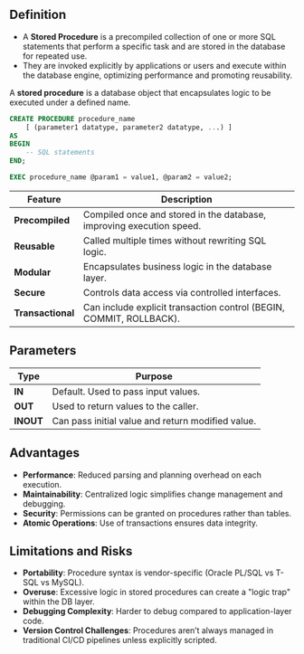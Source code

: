 ## **Definition**

- A **Stored Procedure** is a precompiled collection of one or more SQL statements that perform a specific task and are stored in the database for repeated use.
- They are invoked explicitly by applications or users and execute within the database engine, optimizing performance and promoting reusability.

A **stored procedure** is a database object that encapsulates logic to be executed under a defined name.

```sql
CREATE PROCEDURE procedure_name
    [ (parameter1 datatype, parameter2 datatype, ...) ]
AS
BEGIN
    -- SQL statements
END;

EXEC procedure_name @param1 = value1, @param2 = value2;
````

|Feature|Description|
|---|---|
|**Precompiled**|Compiled once and stored in the database, improving execution speed.|
|**Reusable**|Called multiple times without rewriting SQL logic.|
|**Modular**|Encapsulates business logic in the database layer.|
|**Secure**|Controls data access via controlled interfaces.|
|**Transactional**|Can include explicit transaction control (BEGIN, COMMIT, ROLLBACK).|

## **Parameters**

|Type|Purpose|
|---|---|
|**IN**|Default. Used to pass input values.|
|**OUT**|Used to return values to the caller.|
|**INOUT**|Can pass initial value and return modified value.|

## **Advantages**

- **Performance**: Reduced parsing and planning overhead on each execution.
- **Maintainability**: Centralized logic simplifies change management and debugging.
- **Security**: Permissions can be granted on procedures rather than tables.
- **Atomic Operations**: Use of transactions ensures data integrity.
    
## **Limitations and Risks**

- **Portability**: Procedure syntax is vendor-specific (Oracle PL/SQL vs T-SQL vs MySQL).
- **Overuse**: Excessive logic in stored procedures can create a "logic trap" within the DB layer.
- **Debugging Complexity**: Harder to debug compared to application-layer code.
- **Version Control Challenges**: Procedures aren’t always managed in traditional CI/CD pipelines unless explicitly scripted.